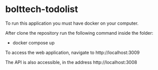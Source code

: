 # bolttech-todolist

To run this application you must have docker on your computer.

After clone the repository run the following command inside the folder:

- docker compose up

To access the web application, navigate to http://localhost:3009

The API is also accessible, in the address http://localhost:3008
